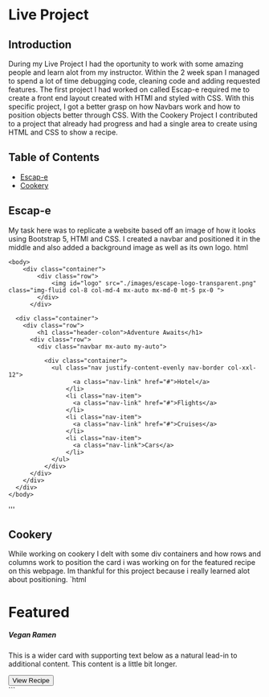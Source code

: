 # Live Project
## Introduction
During my Live Project I had the oportunity to work with some amazing people and learn alot from my instructor. Within the 2 week span I managed to spend a lot of time debugging code, cleaning code and adding requested features. The first project I had worked on called Escap-e required me to create a front end layout created with HTMl and styled with CSS. With this specific project, I got a better grasp on how Navbars work and how to position objects better through CSS. With the Cookery Project I contributed to a project that already had progress and had a single area to create using HTML and CSS to show a recipe.
## Table of Contents
- [Escap-e](#escap-e)
- [Cookery](#cookery)
## Escap-e
My task here was to replicate a website based off an image of how it looks using Bootstrap 5, HTMl and CSS. I created a navbar and positioned it in the middle and also added a background image as well as its own logo.
html

    <body>
        <div class="container">
            <div class="row">
                <img id="logo" src="./images/escape-logo-transparent.png" class="img-fluid col-8 col-md-4 mx-auto mx-md-0 mt-5 px-0 ">
            </div>
          </div>

      <div class="container">
        <div class="row">
            <h1 class="header-colon">Adventure Awaits</h1> 
          <div class="row">
            <div class="navbar mx-auto my-auto"> 

              <div class="container">
                <ul class="nav justify-content-evenly nav-border col-xxl-12"> 
                      <a class="nav-link" href="#">Hotel</a>
                    </li>
                    <li class="nav-item">
                      <a class="nav-link" href="#">Flights</a>
                    </li>
                    <li class="nav-item">
                      <a class="nav-link" href="#">Cruises</a>
                    </li>
                    <li class="nav-item">
                      <a class="nav-link">Cars</a>
                    </li>
                </ul>
              </div>
          </div>
        </div>
      </div>
    </body>
    
'''
## Cookery
While working on cookery I delt with some div containers and how rows and columns work to position the card i was working on for the featured recipe on this webpage. Im thankful for this project because i really learned alot about positioning.
`html
<div class="container-fluid">
  <div class="row">
    <div class="col-lg-6 mt-5 mx-auto">
      <h1 id="feature">Featured</h1>
      <div class="row">
        <div class="card">
          <div class="row">
            <div class="col-md-4 img"> 
            </div>
            <div class="col-md-8">
              <div class="card-body p-5">
                <h5 class="card-title">Vegan Ramen</h5>
                <p class="card-text">This is a wider card with supporting text below as a natural lead-in to additional content. This content is a little bit longer.
                </p>
                <button type="button" class="btn btn-lg">View Recipe</button>
              </div>
              <div class="row card-footer">
              </div>
            </div>
          </div>
        </div>
      </div>
    </div>
  </div>
</div>
```
